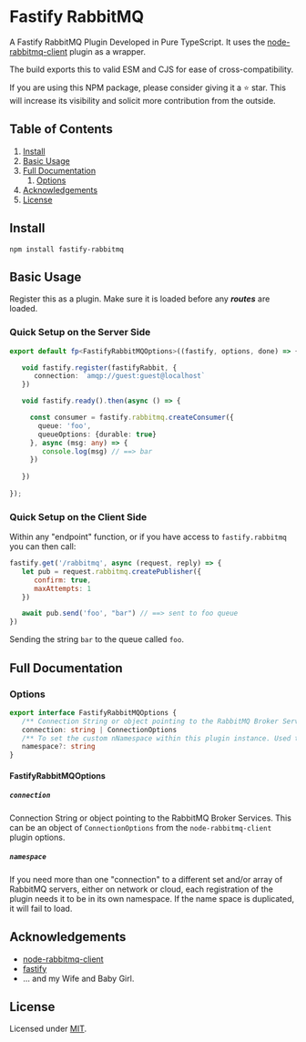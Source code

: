 # Fastify RabbitMQ

A Fastify RabbitMQ Plugin Developed in Pure TypeScript.
It uses the [node-rabbitmq-client](https://github.com/cody-greene/node-rabbitmq-client/) plugin as a wrapper.

The build exports this to valid ESM and CJS for ease of cross-compatibility.

If you are using this NPM package, please consider giving it a :star: star.
This will increase its visibility and solicit more contribution from the outside.

## Table of Contents

1. [Install](#install)
2. [Basic Usage](#basic-usage)
3. [Full Documentation](#full-documentation)
   1. [Options](#options)
4. [Acknowledgements](#acknowledgements)
5. [License](#license)

## Install

```
npm install fastify-rabbitmq
```

## Basic Usage

Register this as a plugin.
Make sure it is loaded before any ***routes*** are loaded.

### Quick Setup on the Server Side

```typescript
export default fp<FastifyRabbitMQOptions>((fastify, options, done) => {

   void fastify.register(fastifyRabbit, {
      connection: `amqp://guest:guest@localhost`
   })

   void fastify.ready().then(async () => {

     const consumer = fastify.rabbitmq.createConsumer({
       queue: 'foo',
       queueOptions: {durable: true}
     }, async (msg: any) => {
        console.log(msg) // ==> bar
     })
      
   })
  
});
```
### Quick Setup on the Client Side

Within any "endpoint" function, or if you have access to ```fastify.rabbitmq``` you can then call:

```js
fastify.get('/rabbitmq', async (request, reply) => {
   let pub = request.rabbitmq.createPublisher({
      confirm: true,
      maxAttempts: 1
   })

   await pub.send('foo', "bar") // ==> sent to foo queue
})
```

Sending the string ```bar``` to the queue called ```foo```.

## Full Documentation

### Options

```typescript
export interface FastifyRabbitMQOptions {
   /** Connection String or object pointing to the RabbitMQ Broker Services */
   connection: string | ConnectionOptions
   /** To set the custom nNamespace within this plugin instance. Used to register this plugin more than one time. */
   namespace?: string
}
```

#### FastifyRabbitMQOptions

##### `connection`

Connection String or object pointing to the RabbitMQ Broker Services.
This can be an object of ```ConnectionOptions``` from the ```node-rabbitmq-client``` plugin options.

##### `namespace`

If you need more than one "connection" to a different set and/or array of RabbitMQ servers,
either on network or cloud, each registration of the plugin needs it to be in its own namespace.
If the name space is duplicated, it will fail to load.


## Acknowledgements

- [node-rabbitmq-client](https://www.npmjs.com/package/rabbitmq-client)
- [fastify](https://fastify.dev/)
- ... and my Wife and Baby Girl.

## License

Licensed under [MIT](./LICENSE).
